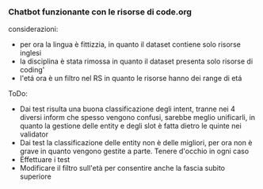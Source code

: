### Chatbot funzionante con le risorse di code.org
considerazioni:
- per ora la  lingua è fittizzia, in quanto il dataset contiene solo risorse inglesi
- la disciplina è  stata rimossa in quanto il dataset presenta solo risorse di coding'
- l'etá ora è un filtro nel RS in quanto le risorse hanno dei range di etá

ToDo:
- Dai test risulta una buona classificazione degli intent, tranne nei 4 diversi inform che spesso vengono confusi, sarebbe meglio unificarli, in quanto la gestione delle entity e degli slot è fatta dietro  le quinte nei validator
- Dai test la classificazione delle entity non è delle migliori, per ora non è grave in quanto vengono gestite a parte. Tenere d'occhio in ogni caso
- Effettuare i test
- Modificare il filtro sull'età per consentire anche la fascia subito superiore